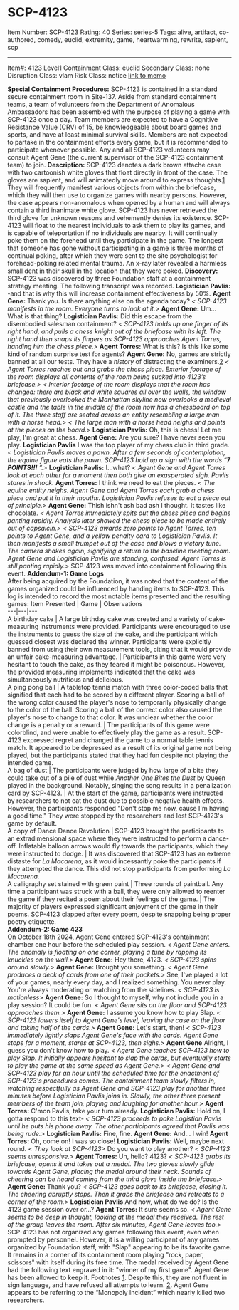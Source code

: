 # SCP-4123
Item Number: SCP-4123
Rating: 40
Series: series-5
Tags: alive, artifact, co-authored, comedy, euclid, extremity, game, heartwarming, rewrite, sapient, scp

---

Item#: 4123
Level1
Containment Class:
euclid
Secondary Class:
none
Disruption Class:
vlam
Risk Class:
notice
[link to memo](/classification-committee-memo)  

**Special Containment Procedures:** SCP-4123 is contained in a standard secure containment room in Site-137.
Aside from standard containment teams, a team of volunteers from the Department of Anomalous Ambassadors has been assembled with the purpose of playing a game with SCP-4123 once a day. Team members are expected to have a Cognitive Resistance Value (CRV) of 15, be knowledgeable about board games and sports, and have at least minimal survival skills. Members are not expected to partake in the containment efforts every game, but it is recommended to participate whenever possible. Any and all SCP-4123 volunteers may consult Agent Gene (the current supervisor of the SCP-4123 containment team) to join.
**Description:** SCP-4123 denotes a dark brown attache case with two cartoonish white gloves that float directly in front of the case. The gloves are sapient, and will animatedly move around to express thoughts.[1](javascript:;) They will frequently manifest various objects from within the briefcase, which they will then use to organize games with nearby persons. However, the case appears non-anomalous when opened by a human and will always contain a third inanimate white glove. SCP-4123 has never retrieved the third glove for unknown reasons and vehemently denies its existence.
SCP-4123 will float to the nearest individuals to ask them to play its games, and is capable of teleportation if no individuals are nearby. It will continually poke them on the forehead until they participate in the game. The longest that someone has gone without participating in a game is three months of continual poking, after which they were sent to the site psychologist for forehead-poking related mental trauma. An x-ray later revealed a harmless small dent in their skull in the location that they were poked.
**Discovery:** SCP-4123 was discovered by three Foundation staff at a containment strategy meeting. The following transcript was recorded.
**Logistician Pavlis:** -and that is why this will increase containment effectiveness by 50%.
**Agent Gene:** Thank you. Is there anything else on the agenda today?
_< SCP-4123 manifests in the room. Everyone turns to look at it.>_
**Agent Gene:** Um… What is that thing?
**Logistician Pavlis:** Did this escape from the disembodied salesman containment?
_< SCP-4123 holds up one finger of its right hand, and pulls a chess knight out of the briefcase with its left. The right hand then snaps its fingers as SCP-4123 approaches Agent Torres, handing him the chess piece.>_
**Agent Torres:** What is this? Is this like some kind of random surprise test for agents?
**Agent Gene:** No, games are strictly banned at all our tests. They have a _history_ of distracting the examiners.[2](javascript:;)
_< Agent Torres reaches out and grabs the chess piece. Exterior footage of the room displays all contents of the room being sucked into 4123’s briefcase.>_
_< Interior footage of the room displays that the room has changed: there are black and white squares all over the walls, the window that previously overlooked the Manhattan skyline now overlooks a medieval castle and the table in the middle of the room now has a chessboard on top of it. The three staff are seated across an entity resembling a large man with a horse head.>_
_< The large man with a horse head neighs and points at the pieces on the board.>_
**Logistician Pavlis:** Oh, this is chess! Let me play, I'm great at chess.
**Agent Gene:** Are you sure? I have never seen you play.
**Logistician Pavlis** I was the top player of my chess club in third grade.
_< Logistician Pavlis moves a pawn. After a few seconds of contemplation, the equine figure eats the pawn. SCP-4123 hold up a sign with the words “**7 POINTS!!!** ”.>_
**Logistician Pavlis:** I…what?
_< Agent Gene and Agent Torres look at each other for a moment then both give an exasperated sigh. Pavlis stares in shock._
**Agent Torres:** I think we need to eat the pieces.
_< The equine entity neighs. Agent Gene and Agent Torres each grab a chess piece and put it in their mouths. Logistician Pavlis refuses to eat a piece out of principle.>_
**Agent Gene:** Thish ishn't ash bad ash I thought. It tastes like chocolate.
_< Agent Torres immediately spits out the chess piece and begins panting rapidly. Analysis later showed the chess piece to be made entirely out of capsaicin.>_
_< SCP-4123 awards zero points to Agent Torres, ten points to Agent Gene, and a yellow penalty card to Logistician Pavlis. It then manifests a small trumpet out of the case and blows a victory tune. The camera shakes again, signifying a return to the baseline meeting room. Agent Gene and Logistician Pavlis are standing, confused. Agent Torres is still panting rapidly.>_
SCP-4123 was moved into containment following this event.
**Addendum-1: Game Logs**  
After being acquired by the Foundation, it was noted that the content of the games organized could be influenced by handing items to SCP-4123. This log is intended to record the most notable items presented and the resulting games:
Item Presented | Game | Observations  
---|---|---  
A birthday cake | A large birthday cake was created and a variety of cake-measuring instruments were provided. Participants were encouraged to use the instruments to guess the size of the cake, and the participant which guessed closest was declared the winner. Participants were explicitly banned from using their own measurement tools, citing that it would provide an unfair cake-measuring advantage. | Participants in this game were very hesitant to touch the cake, as they feared it might be poisonous. However, the provided measuring implements indicated that the cake was simultaneously nutritious and delicious.  
A ping pong ball | A tabletop tennis match with three color-coded balls that signified that each had to be scored by a different player. Scoring a ball of the wrong color caused the player's nose to temporarily physically change to the color of the ball. Scoring a ball of the correct color also caused the player's nose to change to that color. It was unclear whether the color change is a penalty or a reward. | The participants of this game were colorblind, and were unable to effectively play the game as a result. SCP-4123 expressed regret and changed the game to a normal table tennis match. It appeared to be depressed as a result of its original game not being played, but the participants stated that they had fun despite not playing the intended game.  
A bag of dust | The participants were judged by how large of a bite they could take out of a pile of dust while _Another One Bites the Dust_ by Queen played in the background. Notably, singing the song results in a penalization card by SCP-4123. | At the start of the game, participants were instructed by researchers to not eat the dust due to possible negative health effects. However, the participants responded "Don't stop me now, cause I'm having a good time." They were stopped by the researchers and lost SCP-4123's game by default.  
A copy of Dance Dance Revolution | SCP-4123 brought the participants to an extradimensional space where they were instructed to perform a dance-off. Inflatable balloon arrows would fly towards the participants, which they were instructed to dodge. | It was discovered that SCP-4123 has an extreme distaste for _La Macarena,_ as it would incessantly poke the participants if they attempted the dance. This did not stop participants from performing _La Macarena._  
A calligraphy set stained with green paint | Three rounds of paintball. Any time a participant was struck with a ball, they were only allowed to reenter the game if they recited a poem about their feelings of the game. | The majority of players expressed significant enjoyment of the game in their poems. SCP-4123 clapped after every poem, despite snapping being proper poetry etiquette.  
**Addendum-2: Game 423**  
On October 18th 2024, Agent Gene entered SCP-4123's containment chamber one hour before the scheduled play session.
_< Agent Gene enters. The anomaly is floating on one corner, playing a tune by rapping its knuckles on the wall.>_
**Agent Gene:** Hey there, 4123.
_< SCP-4123 spins around slowly.>_
**Agent Gene:** Brought you something. _< Agent Gene produces a deck of cards from one of their pockets.>_ See, I've played a lot of your games, nearly every day, and I realized something. You never play. You're always moderating or watching from the sidelines.
_< SCP-4123 is motionless>_
**Agent Gene:** So I thought to myself, why not include you in a play session? It could be fun.
_< Agent Gene sits on the floor and SCP-4123 approaches them.>_
**Agent Gene:** I assume you know how to play Slap.
_< SCP-4123 lowers itself to Agent Gene's level, leaving the case on the floor and taking half of the cards.>_
**Agent Gene:** Let's start, then!
_< SCP-4123 immediately lightly slaps Agent Gene's face with the cards. Agent Gene stops for a moment, stares at SCP-4123, then sighs.>_
**Agent Gene** Alright, I guess you don't know how to play.
_< Agent Gene teaches SCP-4123 how to play Slap. It initially appears hesitant to slap the cards, but eventually starts to play the game at the same speed as Agent Gene.>_
_< Agent Gene and SCP-4123 play for an hour until the scheduled time for the enactment of SCP-4123's procedures comes. The containment team slowly filters in, watching respectfully as Agent Gene and SCP-4123 play for another three minutes before Logistician Pavlis joins in. Slowly, the other three present members of the team join, playing and laughing for another hour.>_
**Agent Torres:** C'mon Pavlis, take your turn already.
**Logistician Pavlis:** Hold on, I gotta respond to this text-
_< SCP-4123 proceeds to poke Logistian Pavlis until he puts his phone away. The other participants agreed that Pavlis was being rude.>_
**Logistician Pavlis:** Fine, fine.
**Agent Gene:** And… I win!
**Agent Torres:** Oh, come on! I was so close!
**Logistician Pavlis:** Well, maybe next round. _< They look at SCP-4123>_ Do you want to play another? _< SCP-4123 seems unresponsive.>_
**Agent Torres:** Uh, hello? 4123?
_< SCP-4123 grabs its briefcase, opens it and takes out a medal. The two gloves slowly glide towards Agent Gene, placing the medal around their neck. Sounds of cheering can be heard coming from the third glove inside the briefcase.>_
**Agent Gene:** Thank you?
_< SCP-4123 goes back to its briefcase, closing it. The cheering abruptly stops. Then it grabs the briefcase and retreats to a corner of the room.>_
**Logistician Pavlis** And now, what do we do? Is the 4123 game session over or…?
**Agent Torres:** It sure seems so.
_< Agent Gene seems to be deep in thought, looking at the medal they received. The rest of the group leaves the room. After six minutes, Agent Gene leaves too.>_
SCP-4123 has not organized any games following this event, even when prompted by personnel. However, it is a willing participant of any games organized by Foundation staff, with "Slap" appearing to be its favorite game. It remains in a corner of its containment room playing "rock, paper, scissors" with itself during its free time.
The medal received by Agent Gene had the following text engraved in it: "winner of my first game". Agent Gene has been allowed to keep it.
Footnotes
[1](javascript:;). Despite this, they are not fluent in sign language, and have refused all attempts to learn.
[2](javascript:;). Agent Gene appears to be referring to the “Monopoly Incident” which nearly killed two researchers.
